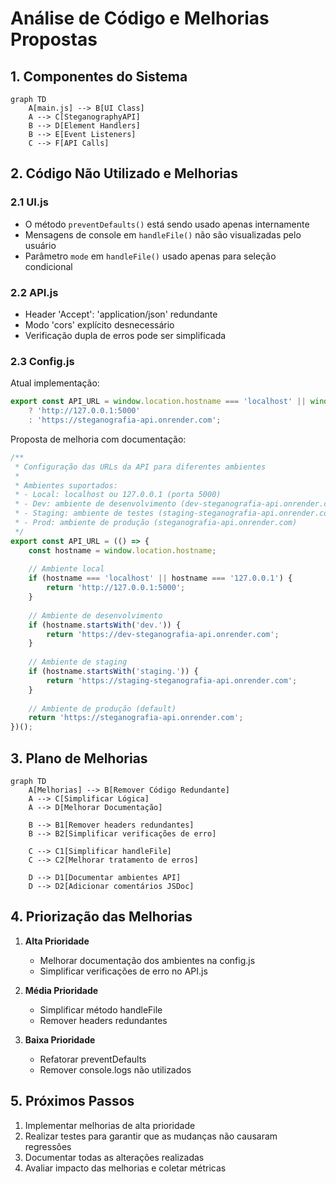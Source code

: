 # Análise de Código e Melhorias Propostas

## 1. Componentes do Sistema

```mermaid
graph TD
    A[main.js] --> B[UI Class]
    A --> C[SteganographyAPI]
    B --> D[Element Handlers]
    B --> E[Event Listeners]
    C --> F[API Calls]
```

## 2. Código Não Utilizado e Melhorias

### 2.1 UI.js
- O método `preventDefaults()` está sendo usado apenas internamente
- Mensagens de console em `handleFile()` não são visualizadas pelo usuário
- Parâmetro `mode` em `handleFile()` usado apenas para seleção condicional

### 2.2 API.js
- Header 'Accept': 'application/json' redundante
- Modo 'cors' explícito desnecessário
- Verificação dupla de erros pode ser simplificada

### 2.3 Config.js
Atual implementação:
```javascript
export const API_URL = window.location.hostname === 'localhost' || window.location.hostname === '127.0.0.1'
    ? 'http://127.0.0.1:5000'
    : 'https://steganografia-api.onrender.com';
```

Proposta de melhoria com documentação:
```javascript
/**
 * Configuração das URLs da API para diferentes ambientes
 * 
 * Ambientes suportados:
 * - Local: localhost ou 127.0.0.1 (porta 5000)
 * - Dev: ambiente de desenvolvimento (dev-steganografia-api.onrender.com)
 * - Staging: ambiente de testes (staging-steganografia-api.onrender.com)
 * - Prod: ambiente de produção (steganografia-api.onrender.com)
 */
export const API_URL = (() => {
    const hostname = window.location.hostname;
    
    // Ambiente local
    if (hostname === 'localhost' || hostname === '127.0.0.1') {
        return 'http://127.0.0.1:5000';
    }
    
    // Ambiente de desenvolvimento
    if (hostname.startsWith('dev.')) {
        return 'https://dev-steganografia-api.onrender.com';
    }
    
    // Ambiente de staging
    if (hostname.startsWith('staging.')) {
        return 'https://staging-steganografia-api.onrender.com';
    }
    
    // Ambiente de produção (default)
    return 'https://steganografia-api.onrender.com';
})();
```

## 3. Plano de Melhorias

```mermaid
graph TD
    A[Melhorias] --> B[Remover Código Redundante]
    A --> C[Simplificar Lógica]
    A --> D[Melhorar Documentação]
    
    B --> B1[Remover headers redundantes]
    B --> B2[Simplificar verificações de erro]
    
    C --> C1[Simplificar handleFile]
    C --> C2[Melhorar tratamento de erros]
    
    D --> D1[Documentar ambientes API]
    D --> D2[Adicionar comentários JSDoc]
```

## 4. Priorização das Melhorias

1. **Alta Prioridade**
   - Melhorar documentação dos ambientes na config.js
   - Simplificar verificações de erro no API.js

2. **Média Prioridade**
   - Simplificar método handleFile
   - Remover headers redundantes

3. **Baixa Prioridade**
   - Refatorar preventDefaults
   - Remover console.logs não utilizados

## 5. Próximos Passos

1. Implementar melhorias de alta prioridade
2. Realizar testes para garantir que as mudanças não causaram regressões
3. Documentar todas as alterações realizadas
4. Avaliar impacto das melhorias e coletar métricas